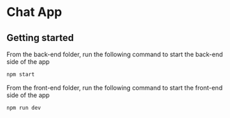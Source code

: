 # Chat App


## Getting started

From the back-end folder, run the following command to start the back-end side of the app
```sh 
npm start
```

From the front-end folder, run the following command to start the front-end side of the app
```sh 
npm run dev 
```